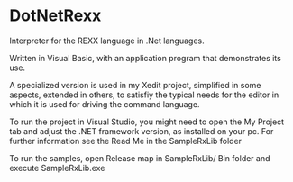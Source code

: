 # DotNetRexx
Interpreter for the REXX language in .Net languages. 

Written in Visual Basic, with an application program that demonstrates its use.

A specialized version is used in my Xedit project, simplified in some aspects, extended in others, to satisfiy the typical needs for the editor in which it is used for driving the command language. 


To run the project in Visual Studio, you might need to open the My Project tab and adjust the .NET framework version, as installed on your pc. For further information see the Read Me in the SampleRxLib folder

To run the samples, open Release map in SampleRxLib/
Bin folder and execute SampleRxLib.exe
